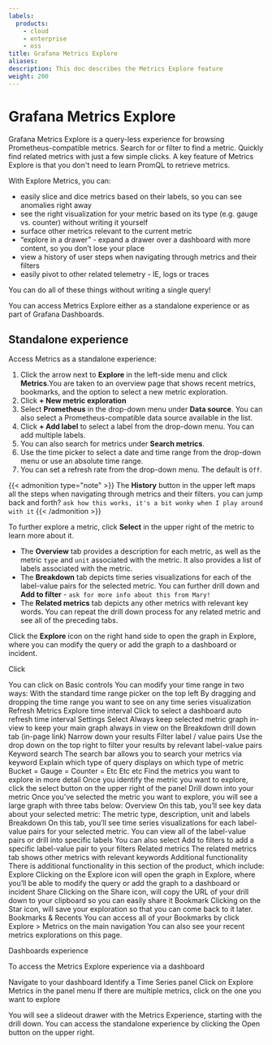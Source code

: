 ```yaml
---
labels:
  products:
    - cloud
    - enterprise
    - oss
title: Grafana Metrics Explore
aliases: 
description: This doc describes the Metrics Explore feature
weight: 200
---
```


# Grafana Metrics Explore

Grafana Metrics Explore is a query-less experience for browsing Prometheus-compatible metrics. Search for or filter to find a metric. Quickly find related metrics with just a few simple clicks. A key feature of Metrics Explore is that you don't need to learn PromQL to retrieve metrics.

With Explore Metrics, you can:

- easily slice and dice metrics based on their labels, so you can see anomalies right away
- see the right visualization for your metric based on its type (e.g. gauge vs. counter) without writing it yourself
- surface other metrics relevant to the current metric
- “explore in a drawer” - expand a drawer over a dashboard with more content, so you don’t lose your place
- view a history of user steps when navigating through metrics and their filters
- easily pivot to other related telemetry - IE, logs or traces 

You can do all of these things without writing a single query!

You can access Metrics Explore either as a standalone experience or as part of Grafana Dashboards. 

## Standalone experience

Access Metrics as a standalone experience:

1. Click the arrow next to **Explore** in the left-side menu and click **Metrics**.You are taken to an overview page that shows recent metrics, bookmarks, and the option to select a new metric exploration.
1. Click **+ New metric exploration**
1. Select **Prometheus** in the drop-down menu under **Data source**. You can also select a Prometheus-compatible data source available in the list.
1. Click **+ Add label** to select a label from the drop-down menu. You can add multiple labels.  
1. You can also search for metrics under **Search metrics**. 
1. Use the time picker to select a date and time range from the drop-down menu or use an absolute time range. 
1. You can set a refresh rate from the drop-down menu. The default is `Off`. 

{{< admonition type="note" >}}
The **History** button in the upper left maps all the steps when navigating through metrics and their filters.  you can jump back and forth?  `ask how this works, it's a bit wonky when I play around with it`
{{< /admonition >}}

To further explore a metric, click **Select** in the upper right of the metric to learn more about it. 

- The **Overview** tab provides a description for each metric, as well as the metric `type` and `unit` associated with the metric. It also provides a list of labels associated with the metric.
- The **Breakdown** tab depicts time series visualizations for each of the label-value pairs for the selected metric. You can further drill down and **Add to filter** - `ask for more info about this from Mary!`
- The **Related metrics** tab depicts any other metrics with relevant key words. You can repeat the drill down process for any related metric and see all of the preceding tabs. 

Click the **Explore** icon on the right hand side to open the graph in Explore, where you can modify the query or add the graph to a dashboard or incident.

Click 

You can click on
Basic controls
You can modify your time range in two ways: 
With the standard time range picker on the top left
By dragging and dropping the time range you want to see on any time series visualization
Refresh Metrics Explore time interval
Click to select a dashboard auto refresh time interval
Settings
Select Always keep selected metric graph in-view to keep your main graph always in view on the Breakdown drill down tab (in-page link)
Narrow down your results
Filter label / value pairs
Use the drop down on the top right to filter your results by relevant label-value pairs 
Keyword search
The search bar allows you to search your metrics via keyword
Explain which type of query displays on which type of metric
Bucket = 
Gauge = 
Counter = 
Etc
Etc
etc
Find the metrics you want to explore in more detail
Once you identify the metric you want to explore, click the select button on the upper right of the panel
Drill down into your metric
Once you’ve selected the metric you want to explore, you will see a large graph with three tabs below:
Overview
On this tab, you’ll see key data about your selected metric: 
The metric type, description, unit and labels
Breakdown
On this tab, you’ll see time series visualizations for each label-value pairs for your selected metric. 
You can view all of the label-value pairs or drill into specific labels
You can also select Add to filters to add a specific label-value pair to your filters
Related metrics
The related metrics tab shows other metrics with relevant keywords
Additional functionality
There is additional functionality in this section of the product, which include: 
Explore
Clicking on the Explore icon will open the graph in Explore, where you’ll be able to modify the query or add the graph to a dashboard or incident
Share
Clicking on the Share icon, will copy the URL of your drill down to your clipboard so you can easily share it
Bookmark
Clicking on the Star icon, will save your exploration so that you can come back to it later.
Bookmarks & Recents
You can access all of your Bookmarks by click Explore > Metrics on the main navigation
You can also see your recent metrics explorations on this page.

Dashboards experience

To access the Metrics Explore experience via a dashboard

Navigate to your dashboard
Identify a Time Series panel
Click on Explore Metrics in the panel menu
If there are multiple metrics, click on the one you want to explore

You will see a slideout drawer with the Metrics Experience, starting with the drill down. You can access the standalone experience by clicking the Open button on the upper right.